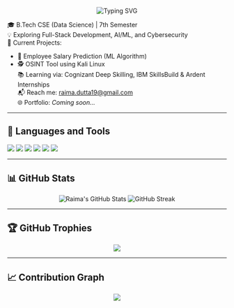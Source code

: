 <p align="center">
  <img src="https://readme-typing-svg.herokuapp.com?font=Fira+Code&size=30&pause=1000&color=F75C7E&width=435&lines=Hi%2C+I'm+Raima+Dutta;Welcome+to+my+GitHub+profile!" alt="Typing SVG" />
</p>

🎓 B.Tech CSE (Data Science) | 7th Semester  
💡 Exploring Full-Stack Development, AI/ML, and Cybersecurity  
🔭 Current Projects:
- 🧠 Employee Salary Prediction (ML Algorithm)
- 🕵️ OSINT Tool using Kali Linux  
📚 Learning via: Cognizant Deep Skilling, IBM SkillsBuild & Ardent Internships  
📬 Reach me: raima.dutta19@gmail.com  
🌐 Portfolio: *Coming soon...*

---

## 🧰 Languages and Tools

<p align="left">
  <img src="https://img.shields.io/badge/Java-007396?style=for-the-badge&logo=java&logoColor=white"/>
  <img src="https://img.shields.io/badge/Spring_Boot-6DB33F?style=for-the-badge&logo=spring-boot&logoColor=white"/>
  <img src="https://img.shields.io/badge/Python-3776AB?style=for-the-badge&logo=python&logoColor=white"/>
  <img src="https://img.shields.io/badge/MySQL-005C84?style=for-the-badge&logo=mysql&logoColor=white"/>
  <img src="https://img.shields.io/badge/Kali_Linux-557C94?style=for-the-badge&logo=kalilinux&logoColor=white"/>
  <img src="https://img.shields.io/badge/VS_Code-007ACC?style=for-the-badge&logo=visual-studio-code&logoColor=white"/>
</p>

---

## 📊 GitHub Stats

<p align="center">
  <img src="https://github-readme-stats.vercel.app/api?username=raimadutta19&show_icons=true&theme=radical" alt="Raima's GitHub Stats"/>
  <img src="https://github-readme-streak-stats.herokuapp.com/?user=raimadutta19&theme=radical" alt="GitHub Streak"/>
</p>

---

## 🏆 GitHub Trophies

<p align="center">
  <img src="https://github-profile-trophy.vercel.app/?username=raimadutta19&theme=algolia&margin-w=15&margin-h=15" />
</p>

---

## 📈 Contribution Graph

<p align="center">
  <img src="https://github-readme-activity-graph.vercel.app/graph?username=raimadutta19&theme=react-dark&area=true" />
</p>
